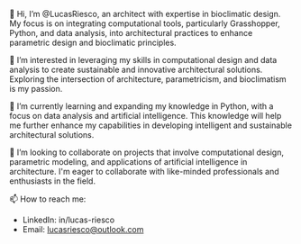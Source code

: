 👋 Hi, I’m @LucasRiesco, an architect with expertise in bioclimatic design. My focus is on integrating computational tools, particularly Grasshopper, Python, and data analysis, into architectural practices to enhance parametric design and bioclimatic principles.

👀 I’m interested in leveraging my skills in computational design and data analysis to create sustainable and innovative architectural solutions. Exploring the intersection of architecture, parametricism, and bioclimatism is my passion.

🌱 I’m currently learning and expanding my knowledge in Python, with a focus on data analysis and artificial intelligence. This knowledge will help me further enhance my capabilities in developing intelligent and sustainable architectural solutions.

💞️ I’m looking to collaborate on projects that involve computational design, parametric modeling, and applications of artificial intelligence in architecture. I'm eager to collaborate with like-minded professionals and enthusiasts in the field.

📫 How to reach me:
- LinkedIn: in/lucas-riesco
- Email: lucasriesco@outlook.com
<!---
LucasRiesco/LucasRiesco is a ✨ special ✨ repository because its `README.md` (this file) appears on your GitHub profile.
You can click the Preview link to take a look at your changes.
--->
